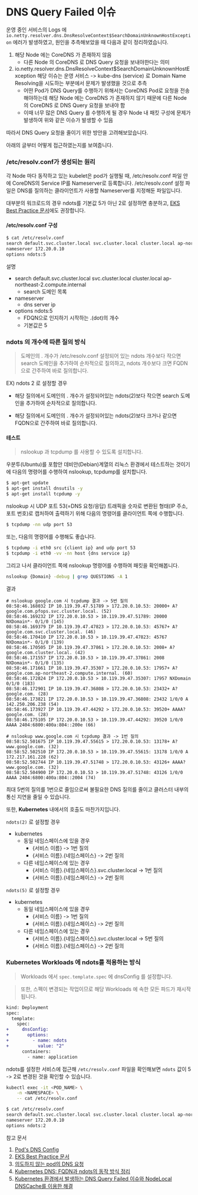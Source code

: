 # DNS Query Failed 이슈
운영 중인 서비스의 Logs 에 `io.netty.resolver.dns.DnsResolveContext$SearchDomainUnknownHostException` 에러가 발생하였고,
원인을 추측해보았을 때 다음과 같이 정리하였습니다.
1. 해당 Node 에는 CoreDNS 가 존재하지 않음
   - 다른 Node 의 CoreDNS 로 DNS Query 요청을 보내야한다는 의미
2. io.netty.resolver.dns.DnsResolveContext$SearchDomainUnknownHostException 해당 이슈는 운영 서비스 -> kube-dns (service) 로 Domain Name Resolving을 시도하는 부분에서 문제가 발생했을 것으로 추측
   - 어떤 Pod가 DNS Query를 수행하기 위해서는 CoreDNS Pod로 요청을 전송해야하는데 해당 Node 에는 CoreDNS 가 존재하지 않기 때문에 다른 Node 의 CoreDNS 로 DNS Query 요청을 보내야 함
   - 이때 너무 많은 DNS Query 를 수행하게 될 경우 Node 내 패킷 구성에 문제가 발생하여 위와 같은 이슈가 발생할 수 있음

따라서 DNS Query 요청을 줄이기 위한 방안을 고려해보았습니다.

아래의 글부터 어떻게 접근하였는지를 보여줍니다.

### /etc/resolv.conf가 생성되는 원리
각 Node 마다 동작하고 있는 kubelet은 pod가 실행될 때, /etc/resolv.conf 파일 안에 CoreDNS의 Service IP를 Nameserver로 등록합니다.
/etc/resolv.conf 설정 파일은 DNS를 질의하는 클라이언트가 사용할 Nameserver를 지정해둔 파일입니다.

대부분의 워크로드의 경우 ndots를 기본값 5가 아닌 2로 설정하면 충분하고, [EKS Best Practice 문서](https://aws.github.io/aws-eks-best-practices/scalability/docs/cluster-services/#scale-coredns)에도 권장합니다.

#### /etc/resolv.conf 구성
```bash
$ cat /etc/resolv.conf
search default.svc.cluster.local svc.cluster.local cluster.local ap-northeast-2.compute.internal
nameserver 172.20.0.10
options ndots:5
```

설명
- search default.svc.cluster.local svc.cluster.local cluster.local ap-northeast-2.compute.internal
  - search 도메인 목록
- nameserver
  - dns server ip
- options ndots:5
  - FDQN으로 인지하기 시작하는 .(dot)의 개수
  - 기본값은 5

### ndots 의 개수에 따른 질의 방식
> 도메인의 .  개수가 /etc/resolv.conf 설정되어 있는 ndots 개수보다 작으면 search 도메인을 추가하여 순차적으로 질의하고, ndots 개수보다 크면 FQDN으로 간주하여 바로 질의합니다.

EX) ndots 2 로 설정할 경우

- 해당 질의에서 도메인의  .  개수가 설정되어있는 ndots(2)보다 작으면 search 도메인을 추가하여 순차적으로 질의합니다.

- 해당 질의에서 도메인의  .  개수가 설정되어있는 ndots(2)보다 크거나 같으면 FQDN으로 간주하여 바로 질의합니다.

#### 테스트
> nslookup 과 tcpdump 를 사용할 수 있도록 설치합니다.

우분투(Ubuntu)를 포함안 데비안(Debian)계열의 리눅스 환경에서 테스트하는 것이기에 다음의 명령어를 수행하여 nslookup, tcpdump를 설치합니다.
```bash
$ apt-get update
$ apt-get install dnsutils -y
$ apt-get install tcpdump -y
```

nslookup 시 UDP 포트 53(=DNS 요청/응답) 트래픽을 숫자로 변환된 형태(IP 주소, 포트 번호)로 캡처하여 출력하기 위해 다음의 명령어를 클라이언트 쪽에 수행합니다.
```bash
$ tcpdump -nn udp port 53
```

또는, 다음의 명령어를 수행해도 좋습니다.
```bash
$ tcpdump -i eth0 src {client ip} and udp port 53
$ tcpdump -i eth0 -vv -nn host {dns service ip}
```

그리고 나서 클라이언트 쪽에 nslookup 명령어를 수행하여 패킷을 확인해봅니다.
```bash
nslookup {Domain} -debug | grep QUESTIONS -A 1
```

결과
```
# nslookup google.com 시 tcpdump 결과 -> 5번 질의
08:58:46.168032 IP 10.119.39.47.51789 > 172.20.0.10.53: 20000+ A? google.com.pfops.svc.cluster.local. (52)
08:58:46.169232 IP 172.20.0.10.53 > 10.119.39.47.51789: 20000 NXDomain*- 0/1/0 (145)
08:58:46.169379 IP 10.119.39.47.47823 > 172.20.0.10.53: 45767+ A? google.com.svc.cluster.local. (46)
08:58:46.170410 IP 172.20.0.10.53 > 10.119.39.47.47823: 45767 NXDomain*- 0/1/0 (139)
08:58:46.170505 IP 10.119.39.47.37861 > 172.20.0.10.53: 2008+ A? google.com.cluster.local. (42)
08:58:46.171557 IP 172.20.0.10.53 > 10.119.39.47.37861: 2008 NXDomain*- 0/1/0 (135)
08:58:46.171661 IP 10.119.39.47.35307 > 172.20.0.10.53: 17957+ A? google.com.ap-northeast-2.compute.internal. (60)
08:58:46.172824 IP 172.20.0.10.53 > 10.119.39.47.35307: 17957 NXDomain 0/1/0 (183)
08:58:46.172901 IP 10.119.39.47.36808 > 172.20.0.10.53: 23432+ A? google.com. (28)
08:58:46.173821 IP 172.20.0.10.53 > 10.119.39.47.36808: 23432 1/0/0 A 142.250.206.238 (54)
08:58:46.173927 IP 10.119.39.47.44292 > 172.20.0.10.53: 39520+ AAAA? google.com. (28)
08:58:46.175105 IP 172.20.0.10.53 > 10.119.39.47.44292: 39520 1/0/0 AAAA 2404:6800:400a:804::200e (66)

# nslookup www.google.com 시 tcpdump 결과 -> 1번 질의
08:58:52.501675 IP 10.119.39.47.55615 > 172.20.0.10.53: 13178+ A? www.google.com. (32)
08:58:52.502510 IP 172.20.0.10.53 > 10.119.39.47.55615: 13178 1/0/0 A 172.217.161.228 (62)
08:58:52.502744 IP 10.119.39.47.51748 > 172.20.0.10.53: 43126+ AAAA? www.google.com. (32)
08:58:52.504900 IP 172.20.0.10.53 > 10.119.39.47.51748: 43126 1/0/0 AAAA 2404:6800:400a:804::2004 (74)
```

최대 5번의 질의를 1번으로 줄임으로써 불필요한 DNS 질의를 줄이고 클러스터 내부의 통신 지연을 줄일 수 있습니다.

또한, **Kubernetes** 내에서의 호출도 마찬가지입니다.

`ndots(2)` 로 설정할 경우
- kubernetes
  - 동일 네임스페이스에 있을 경우
    - {서비스 이름} -> 1번 질의
    - {서비스 이름}.{네임스페이스} -> 2번 질의
  - 다른 네임스페이스에 있는 경우
    - {서비스 이름}.{네임스페이스}.svc.cluster.local -> 1번 질의
    - {서비스 이름}.{네임스페이스} -> 2번 질의

`ndots(5)` 로 설정할 경우
- kubernetes
  - 동일 네임스페이스에 있을 경우
    - {서비스 이름} -> 1번 질의
    - {서비스 이름}.{네임스페이스} -> 2번 질의
  - 다른 네임스페이스에 있는 경우
    - {서비스 이름}.{네임스페이스}.svc.cluster.local -> 5번 질의
    - {서비스 이름}.{네임스페이스} -> 2번 질의


### Kubernetes Workloads 에 ndots를 적용하는 방식
> Workloads 에서 `spec.template.spec` 에 dnsConfig 를 설정합니다.

> 또한, 스펙이 변경되는 작업이므로 해당 Workloads 에 속한 모든 파드가 재시작됩니다.

```diff
kind: Deployment
spec:
  template:
    spec:
+     dnsConfig:
+       options:
+         - name: ndots
+           value: "2"
      containers:
        - name: application
```

ndots를 설정한 서비스에 접근해 `/etc/resolv.conf` 파일을 확인해보면 `ndots` 값이 5 -> 2로 변경된 것을 확인할 수 있습니다.

```bash
kubectl exec -it <POD_NAME> \
    -n <NAMESPACE> \
    -- cat /etc/resolv.conf
```

```bash
$ cat /etc/resolv.conf
search default.svc.cluster.local svc.cluster.local cluster.local ap-northeast-2.compute.internal
nameserver 172.20.0.10
options ndots:2
```

참고 문서
1. [Pod's DNS Config](https://kubernetes.io/docs/concepts/services-networking/dns-pod-service/#pod-dns-config)
2. [EKS Best Practice 문서](https://aws.github.io/aws-eks-best-practices/scalability/docs/cluster-services/#scale-coredns)
3. [의도하지 않는 pod의 DNS 요청](https://malwareanalysis.tistory.com/749)
4. [Kubernetes DNS: FQDN과 ndots의 동작 방식 정리](https://lakescript.net/entry/Kubernetes-DNS-FQDN%EA%B3%BC-ndots%EC%9D%98-%EB%8F%99%EC%9E%91-%EB%B0%A9%EC%8B%9D-%EC%A0%95%EB%A6%AC#ndots2)
5. [Kubernetes 환경에서 발생하는 DNS Query Failed 이슈와 NodeLocal DNSCache를 이용한 해결](https://nangman14.tistory.com/108)
